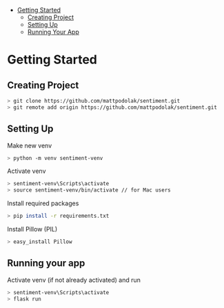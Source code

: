 - [Getting Started](#getting-started)
    - [Creating Project](#creating-project)
    - [Setting Up](#setting-up)
    - [Running Your App](#running-your-app)

# Getting Started

## Creating Project
```bash
> git clone https://github.com/mattpodolak/sentiment.git
> git remote add origin https://github.com/mattpodolak/sentiment.git
```

## Setting Up
Make new venv
```bash
> python -m venv sentiment-venv
```

Activate venv
```bash
> sentiment-venv\Scripts\activate
> source sentiment-venv/bin/activate // for Mac users
```

Install required packages
```bash
> pip install -r requirements.txt
```

Install Pillow (PIL)
```bash
> easy_install Pillow
```

## Running your app
Activate venv (if not already activated) and run
```bash
> sentiment-venv\Scripts\activate
> flask run
```